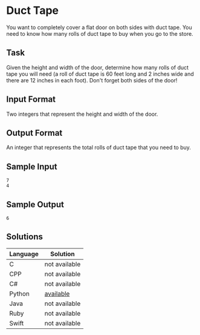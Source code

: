 # Duct Tape
You want to completely cover a flat door on both sides with duct tape. You need to know how many rolls of duct tape to buy when you go to the store.

## Task
Given the height and width of the door, determine how many rolls of duct tape you will need (a roll of duct tape is 60 feet long and 2 inches wide and there are 12 inches in each foot). Don't forget both sides of the door!

## Input Format
Two integers that represent the height and width of the door.

## Output Format
An integer that represents the total rolls of duct tape that you need to buy.

## Sample Input
```
7
4
```

## Sample Output
```
6
```

## Solutions

Language | Solution
---------|---------
C | not available
CPP | not available
C# | not available
Python | [available](https://raw.githubusercontent.com/chankruze/challenges/master/sololearn/DuctTape/DuctTape.py)
Java | not available
Ruby | not available
Swift | not available
